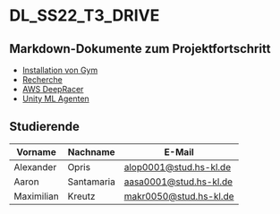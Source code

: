# DL_SS22_T3_DRIVE

## Markdown-Dokumente zum Projektfortschritt

- [Installation von Gym](0_INSTALL_GYM.md)
- [Recherche](0_RESEARCH.md)
- [AWS DeepRacer](1_AWS_DeepRacer.md)
- [Unity ML Agenten](2_Unity_ML_Agents.md)

## Studierende

| **Vorname** | **Nachname** | **E-Mail**           |
------------- | ------------ | -------------------- |
|Alexander    |Opris         |alop0001@stud.hs-kl.de|
|Aaron        |Santamaria    |aasa0001@stud.hs-kl.de|
|Maximilian   |Kreutz        |makr0050@stud.hs-kl.de|

